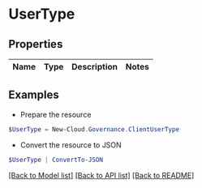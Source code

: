 # UserType
## Properties

Name | Type | Description | Notes
------------ | ------------- | ------------- | -------------

## Examples

- Prepare the resource
```powershell
$UserType = New-Cloud.Governance.ClientUserType 
```

- Convert the resource to JSON
```powershell
$UserType | ConvertTo-JSON
```

[[Back to Model list]](../README.md#documentation-for-models) [[Back to API list]](../README.md#documentation-for-api-endpoints) [[Back to README]](../README.md)


